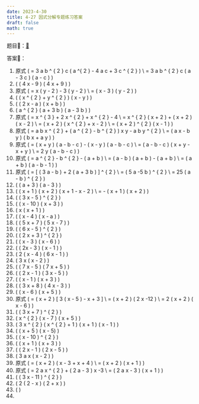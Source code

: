 ```yaml
---
date: 2023-4-30
title: 4-27 因式分解专题练习答案
draft: false
math: true
---
```


题目📜：[🔗](</posts/2023/4/28/factorization>)

答案📝：

1. 原式 \( = 3 a b ^ { 2 } c ( a ^{ 2 } - 4 a c + 3 c ^ { 2 } ) \\ = 3 a b ^ { 2 } c ( a - 3 c ) ( a - c ) \)
2. \( ( 4 x - 9 ) ( 4 x + 9 ) \)
3. 原式 \( = x ( y - 2 ) - 3 ( y - 2 ) \\ = ( x - 3 ) ( y - 2 ) \)
4. \( ( x ^ { 2 } + y ^ { 2 } ) ( x - y ) \)
5. \( ( 2 x - a ) ( x + b ) \)
6. \( a ^ { 2 } ( a + 3 b ) ( a - 3 b ) \)
7. 原式 \( = x ^ { 3 } + 2 x ^ { 2 } + x ^ { 2 } - 4 \\ = x ^ { 2 } ( x + 2 ) + ( x + 2 ) ( x - 2 ) \\ = ( x + 2 ) ( x ^ { 2 } + x - 2 ) \\ = ( x + 2 ) ^ { 2 } ( x - 1 ) \)
8. 原式 \( = a b x ^ { 2 } + ( a ^ { 2 } - b ^ { 2 } ) x y - a b y ^ { 2 } \\ = ( a x - b y ) ( b x + a y ) \)
9. 原式 \( = ( x + y ) ( a - b - c ) - ( x - y ) ( a - b - c ) \\ = ( a - b - c ) ( x + y - x + y ) \\ = 2 y ( a - b - c ) \)
10. 原式 \( = a ^ { 2 } - b ^ { 2 } - ( a + b ) \\ = ( a - b ) ( a + b ) - ( a + b ) \\ = ( a + b ) ( a - b - 1 ) \)
11. 原式 \( = [ ( 3 a - b ) + 2 ( a + 3 b ) ] ^ { 2 } \\ = ( 5 a -5 b ) ^ { 2 } \\ = 25 ( a - b ) ^ { 2 } \)
12. \( ( a + 3 ) ( a - 3 ) \)
13. \( ( x + 1 ) ( x + 2 ) ( x + 1 - x - 2 ) \\ = - ( x + 1 ) ( x + 2 ) \)
14. \( ( 3 x - 5 ) ^ { 2 } \)
15. \( ( x - 10 ) ( x + 3 ) \)
16. \( x ( x + 1 ) \)
17. \( ( x - 4 ) ( x - a ) \)
18. \( ( 5 x + 7 ) ( 5 x - 7 ) \)
19. \( ( 6 x - 5 ) ^ { 2 } \)
20. \( ( 2 x + 3 ) ^ { 2 } \)
21. \( ( x - 3 ) ( x - 6 ) \)
22. \( ( 2x - 3 ) ( x - 1 ) \)
23. \( 2 ( x - 4 ) ( 6 x - 1 ) \)
24. \( 3 x ( x - 2 ) \)
25. \( ( 7 x - 5 ) ( 7 x + 5 ) \)
26. \( ( 2 x - 1 ) ( 3 x - 5 ) \)
27. \( ( x - 1 ) ( x + 3 ) \)
28. \( ( 3 x + 8 ) ( 4 x - 3 ) \)
29. \( ( x - 6 ) ( x + 5 ) \)
30. 原式 \( = ( x + 2 ) [ 3 ( x - 5 ) - x + 3 ] \\ = ( x + 2 ) ( 2 x -12 ) \\ = 2 ( x + 2 ) ( x - 6 ) \)
31. \( ( 3 x + 7 ) ^ { 2 } \)
32. \( x ^ { 2 } ( x - 7 ) ( x + 5 ) \)
33. \( 3 x ^ { 2 } ( x ^ { 2 } + 1 ) ( x + 1 ) ( x - 1 ) \)
34. \( ( x + 5 ) ( x - 5) \)
35. \( ( x - 10 ) ^ { 2 } \)
36. \( ( x + 1 ) ( x + 3 ) \)
37. \( ( 2 x - 1 ) ( 2 x - 5 ) \)
38. \( 3 a x ( x - 2 ) \)
39. 原式 \( = ( x + 2 ) ( x - 3 + x + 4 ) \\ = ( x + 2 ) ( x + 1 ) \)
40. 原式 \( = 2 a x ^ { 2 } + ( 2 a - 3 ) x -3 \\ = ( 2 a x - 3 ) ( x + 1 ) \)
41. \( ( 3 x - 11 ) ^ { 2 } \)
42. \( 2 ( 2 - x ) ( 2 + x ) \)
43. \(  \)
44. 
